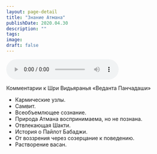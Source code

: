```yaml
---
layout: page-detail
title: "Знание Атмана"
publishDate: 2020.04.30
description: ""
tags:
image:
draft: false
---
```


<audio title="2020.04.30 - Знание Атмана.mp3" src="/upload/iblock/504/504e5aa8f41d5524e43a628861adf70c.mp3" controls=""></audio>

 Комментарии к Шри Видьяранья «Веданта Панчадаши»  
* Кармические узлы.
* Самвит.
* Всеобъемлющее сознание.
* Природа Атмана воспринимаема, но не познана.
* Отвлекающая Шакти.
* История о Пайлот Бабаджи.
* От воззрения через созерцание к поведению.
* Растворение васан.
  
  
